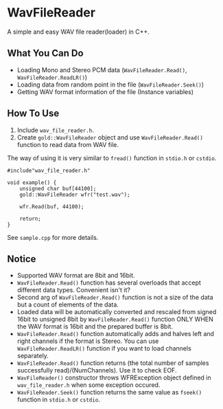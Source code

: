 # WavFileReader
A simple and easy WAV file reader(loader) in C++.

## What You Can Do
* Loading Mono and Stereo PCM data (`WavFileReader.Read()`, `WavFileReader.ReadLR()`)
* Loading data from random point in the file (`WavFileReader.Seek()`)
* Getting WAV format information of the file (Instance variables)

## How To Use
1. Include `wav_file_reader.h`.  
1. Create `gold::WavFileReader` object and use `WavFileReader.Read()` function to read data from WAV file.  

The way of using it is very similar to  `fread()` function in `stdio.h` or `cstdio`.  
```
#include"wav_file_reader.h"

void example() {
	unsigned char buf[44100];
	gold::WavFileReader wfr("test.wav");
	
	wfr.Read(buf, 44100);

	return;
}
```
See `sample.cpp` for more details.

## Notice
* Supported WAV format are 8bit and 16bit.
* `WavFileReader.Read()` function has several overloads that accept different data types. Convenient isn't it?
* Second arg of `WavFileReader.Read()` function is not a size of the data but a count of elements of the data.
* Loaded data will be automatically converted and rescaled from signed 16bit to unsigned 8bit by `WavFileReader.Read()` function ONLY WHEN the WAV format is 16bit and the prepared buffer is 8bit.
* `WavFileReader.Read()` function automatically adds and halves left and right channels if the format is Stereo. You can use `WavFileReader.ReadLR()` function if you want to load channels separately.
* `WavFileReader.Read()` function returns (the total number of samples successfully read)/(NumChannels). Use it to check EOF.
* `WavFileReader()` constructor throws WFRException object defined in `wav_file_reader.h` when some exception occured.
* `WavFileReader.Seek()` function returns the same value as `fseek()` function in `stdio.h` or `cstdio`.
